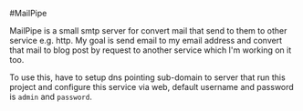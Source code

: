 #MailPipe

MailPipe is a small smtp server for convert mail that send to them to other service e.g. http. My goal is send email to my email address and convert that mail to blog post by request to another service which I'm working on it too.

To use this, have to setup dns pointing sub-domain to server that run this project and configure this service via web, default username and password is `admin` and `password`.
